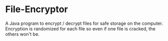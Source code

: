 # File-Encryptor
A Java program to encrypt / decrypt files for safe storage on the computer. Encryption is randomized for each file so even if one file is cracked, the others won't be.
